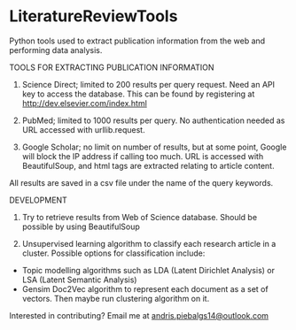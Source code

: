 # LiteratureReviewTools
Python tools used to extract publication information from the web and performing data analysis. 

TOOLS FOR EXTRACTING PUBLICATION INFORMATION

1) Science Direct; limited to 200 results per query request. Need an API key to access the database. This can be found by registering at
http://dev.elsevier.com/index.html

2) PubMed; limited to 1000 results per query. No authentication needed as URL accessed with urllib.request.

3) Google Scholar; no limit on number of results, but at some point, Google will block the IP address if calling too much. 
URL is accessed with BeautifulSoup, and html tags are extracted relating to article content. 

All results are saved in a csv file under the name of the query keywords. 

DEVELOPMENT

1) Try to retrieve results from Web of Science database. Should be possible by using BeautifulSoup

2) Unsupervised learning algorithm to classify each research article in a cluster. Possible options for classification include:

  - Topic modelling algorithms such as LDA (Latent Dirichlet Analysis) or LSA (Latent Semantic Analysis)
  - Gensim Doc2Vec algorithm to represent each document as a set of vectors. Then maybe run clustering algorithm on it. 
  
Interested in contributing? Email me at andris.piebalgs14@outlook.com
